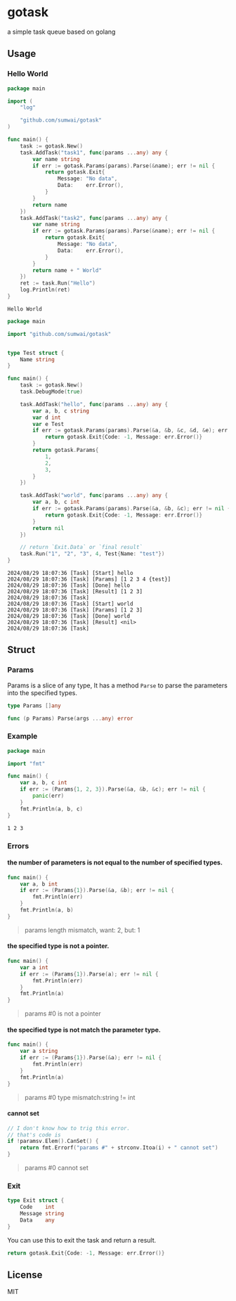 # gotask

a simple task queue based on golang

## Usage

### Hello World

```go
package main

import (
	"log"

	"github.com/sumwai/gotask"
)

func main() {
	task := gotask.New()
	task.AddTask("task1", func(params ...any) any {
		var name string
		if err := gotask.Params(params).Parse(&name); err != nil {
			return gotask.Exit{
				Message: "No data",
				Data:    err.Error(),
			}
		}
		return name
	})
	task.AddTask("task2", func(params ...any) any {
		var name string
		if err := gotask.Params(params).Parse(&name); err != nil {
			return gotask.Exit{
				Message: "No data",
				Data:    err.Error(),
			}
		}
		return name + " World"
	})
	ret := task.Run("Hello")
	log.Println(ret)
}
```

```text
Hello World
```


```go
package main

import "github.com/sumwai/gotask"


type Test struct {
	Name string
}

func main() {
	task := gotask.New()
	task.DebugMode(true)

	task.AddTask("hello", func(params ...any) any {
		var a, b, c string
		var d int
		var e Test
		if err := gotask.Params(params).Parse(&a, &b, &c, &d, &e); err != nil {
			return gotask.Exit{Code: -1, Message: err.Error()}
		}
		return gotask.Params{
			1,
			2,
			3,
		}
	})

	task.AddTask("world", func(params ...any) any {
		var a, b, c int
		if err := gotask.Params(params).Parse(&a, &b, &c); err != nil {
			return gotask.Exit{Code: -1, Message: err.Error()}
		}
		return nil
	})

    // return `Exit.Data` or `final result`
	task.Run("1", "2", "3", 4, Test{Name: "test"})
}

```

```text
2024/08/29 18:07:36 [Task] [Start] hello
2024/08/29 18:07:36 [Task] [Params] [1 2 3 4 {test}]
2024/08/29 18:07:36 [Task] [Done] hello
2024/08/29 18:07:36 [Task] [Result] [1 2 3]
2024/08/29 18:07:36 [Task] 
2024/08/29 18:07:36 [Task] [Start] world
2024/08/29 18:07:36 [Task] [Params] [1 2 3]
2024/08/29 18:07:36 [Task] [Done] world
2024/08/29 18:07:36 [Task] [Result] <nil>
2024/08/29 18:07:36 [Task] 
```

## Struct

### Params

Params is a slice of any type, It has a method `Parse` to parse the parameters into the specified types.

```go
type Params []any

func (p Params) Parse(args ...any) error
```

### Example

```go
package main

import "fmt"

func main() {
	var a, b, c int
	if err := (Params{1, 2, 3}).Parse(&a, &b, &c); err != nil {
		panic(err)
	}
	fmt.Println(a, b, c)
}
```

```
1 2 3
```

### Errors
#### the number of parameters is not equal to the number of specified types.
```go
func main() {
    var a, b int
    if err := (Params{1}).Parse(&a, &b); err != nil {
        fmt.Println(err)
    }
    fmt.Println(a, b)
}
```
> params length mismatch, want: 2, but: 1

#### the specified type is not a pointer.
```go
func main() {
    var a int
    if err := (Params{1}).Parse(a); err != nil {
        fmt.Println(err)
    }
    fmt.Println(a)
}
```
> params #0 is not a pointer

#### the specified type is not match the parameter type.

```go
func main() {
	var a string
	if err := (Params{1}).Parse(&a); err != nil {
		fmt.Println(err)
	}
	fmt.Println(a)
}
```
> params #0 type mismatch:string != int

#### cannot set

```go
// I don't know how to trig this error.
// that's code is
if !paramsv.Elem().CanSet() {
    return fmt.Errorf("params #" + strconv.Itoa(i) + " cannot set")
}
```

> params #0 cannot set

### Exit

```go
type Exit struct {
	Code    int
	Message string
    Data    any
}
``` 

You can use this to exit the task and return a result.

```go
return gotask.Exit{Code: -1, Message: err.Error()}
```


## License

MIT